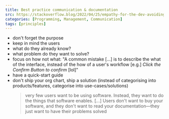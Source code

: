 ```yaml
---
title: Best practice communication & documentation
src: https://stackoverflow.blog/2022/04/25/empathy-for-the-dev-avoiding-common-pitfalls-when-communicating-with-developers
categories: [Programming, Management, Communication]
tags: [principles]
---
```


- don't forget the purpose
- keep in mind the users
- what do they already know?
- what problem do they want to solve?
- focus on how not what: "A common mistake [...] is to describe the what of the interface, instead of the how of a user's workflow [e.g.] *Click the Confirm Button to confirm* [lol]"
- have a quick-start guide
- don't ship your org chart, ship a solution (instead of categorising into products/features, categorise into use-cases/solutions)
  > very few users want to be using software. Instead, they want to do the things that software enables. [...] Users don't want to buy your software, and they don't want to read your documentation—they just want to have their problems solved
